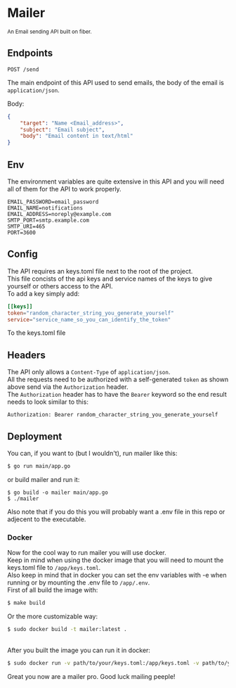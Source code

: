 # Mailer
<sup>An Email sending API built on fiber.</sup>

## Endpoints

```http
POST /send
```
The main endpoint of this API used to send emails, the body of the email is `application/json`.<br>

Body:
```json
{
    "target": "Name <Email_address>",
    "subject": "Email subject",
    "body": "Email content in text/html"
}
```

## Env
The environment variables are quite extensive in this API and you will need all of them for the API to work properly.

```env
EMAIL_PASSWORD=email_password
EMAIL_NAME=notifications
EMAIL_ADDRESS=noreply@example.com
SMTP_PORT=smtp.example.com
SMTP_URI=465
PORT=3600
```

## Config
The API requires an keys.toml file next to the root of the project.<br>
This file concists of the api keys and service names of the keys to give yourself or others access to the API.<br>
To add a key simply add:<br>

```toml
[[keys]]
token="random_character_string_you_generate_yourself"
service="service_name_so_you_can_identify_the_token"
```
To the keys.toml file

## Headers
The API only allows a `Content-Type` of `application/json`.<br>
All the requests need to be authorized with a self-generated `token` as shown above send via the `Authorization` header.<br>
The `Authorization` header has to have the `Bearer` keyword so the end result needs to look similar to this:
```http
Authorization: Bearer random_character_string_you_generate_yourself
```

## Deployment

You can, if you want to (but I wouldn't), run mailer like this:
```sh
$ go run main/app.go
```

or build mailer and run it:

```
$ go build -o mailer main/app.go
$ ./mailer
```
Also note that if you do this you will probably want a .env file in this repo or adjecent to the executable.

### Docker
Now for the cool way to run mailer you will use docker.<br>
Keep in mind when using the docker image that you will need to mount the keys.toml file to `/app/keys.toml`.<br>
Also keep in mind that in docker you can set the env variables with -e when running or by mounting the .env file to `/app/.env`.<br>
First of all build the image with:

```sh
$ make build
```

Or the more customizable way:

```sh
$ sudo docker build -t mailer:latest .
```
<br>
After you built the image you can run it in docker:

```sh
$ sudo docker run -v path/to/your/keys.toml:/app/keys.toml -v path/to/your/.env:/app/.env --network="host" -d mailer:latest
```

Great you now are a mailer pro.
Good luck mailing peeple!